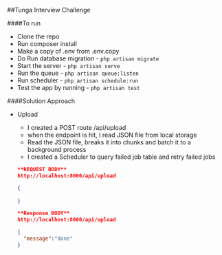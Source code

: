 ##Tunga Interview Challenge

####To run
- Clone the repo
- Run composer install
- Make a copy of .env from .env.copy
- Do Run database migration - `php artisan migrate`
- Start the server - `php artisan serve`
- Run the queue - `php artisan queue:listen`
- Run scheduler - `php artisan schedule:run`  
- Test the app by running - `php artisan test`


####Solution Approach

- Upload
    - I created a POST route /api/upload 
    - when the endpoint is hit, I read JSON file from local storage
    - Read the JSON file, breaks it into chunks and batch it to a background
      process
    - I created a Scheduler to query failed job table and retry failed jobs

   ```json
  **REQUEST BODY**
  http://localhost:8000/api/upload
  
  {
    
  }
  ```

   ```json
  **Response BODY**
  http://localhost:8000/api/upload
  
  {
     "message":"done"
  }
  ```
